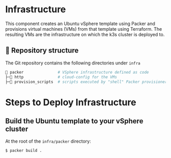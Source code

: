 # Infrastructure
This component creates an Ubuntu vSphere template using Packer and provisions virtual machines (VMs) from that template using Terraform. The resulting VMs are the infrastructure on which the k3s cluster is deployed to.

## 📂 Repository structure

The Git repository contains the following directories under `infra`

```sh
📁 packer               # VSphere infrastructure defined as code
├─📁 http               # cloud-config for the VMs
├─📁 provision_scripts  # scripts executed by "shell" Packer provisioner
```

# Steps to Deploy Infrastructure

## Build the Ubuntu template to your vSphere cluster
At the root of the `infra/packer` directory:
```sh
$ packer build .
```
